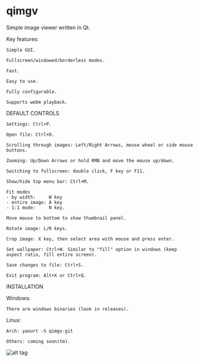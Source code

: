 qimgv
=====

Simple image viewer written in Qt.

Key features:

	Simple GUI.

	Fullscreen/windowed/borderless modes.

	Fast.

	Easy to use.

	Fully configurable.

	Supports webm playback.

DEFAULT CONTROLS

	Settings: Ctrl+P.
	
	Open file: Ctrl+O.
  
    Scrolling through images: Left/Right Arrows, mouse wheel or side mouse buttons.
    
    Zooming: Up/Down Arrows or hold RMB and move the mouse up/down.
    
    Switching to fullscreen: double click, F key or F11.
    
    Show/hide top menu bar: Ctrl+M.
    
    Fit modes
    - by width:     W key
    - entire image: A key
    - 1:1 mode:		N key.
    
    Move mouse to bottom to show thumbnail panel.
    
    Rotate image: L/R keys.
    
    Crop image: X key, then select area with mouse and press enter.
	
	Set wallpaper: Ctrl+W. Similar to "fill" option in windows (keep aspect ratio, fill entire screen).
    
    Save changes to file: Ctrl+S.
	
	Exit program: Alt+X or Ctrl+Q.

INSTALLATION

Windows:

    There are windows binaries (look in releases).
    
Linux:

    Arch: yaourt -S qimgv-git
    
    Others: coming soon(tm).

![alt tag](http://i.imgur.com/rPlhoWp.jpg)

